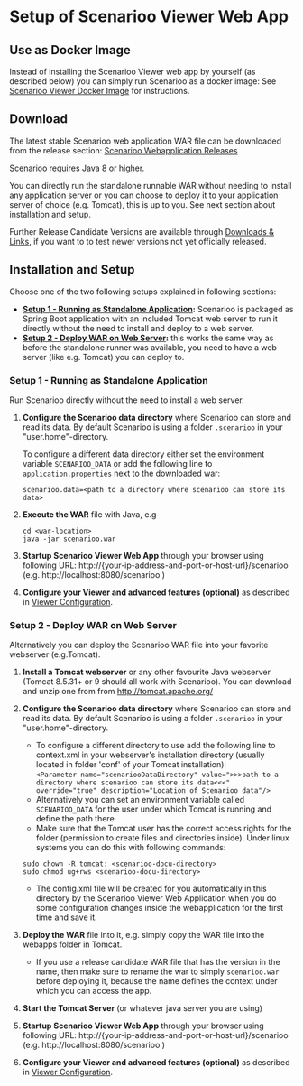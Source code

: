 # Setup of Scenarioo Viewer Web App

## Use as Docker Image

Instead of installing the Scenarioo Viewer web app by yourself (as described below) you can simply run Scenarioo as a docker image: See [Scenarioo Viewer Docker Image](Scenarioo-Viewer-Docker-Image.md) for instructions.

## Download

The latest stable Scenarioo web application WAR file can be downloaded from the release section:
[Scenarioo Webapplication Releases](https://github.com/scenarioo/scenarioo/releases)

Scenarioo requires Java 8 or higher. 

You can directly run the standalone runnable WAR without needing to install any application server or you can choose to deploy it to your application server of choice (e.g. Tomcat), this is up to you. See next section about installation and setup.

Further Release Candidate Versions are available through [Downloads & Links](../downloads-and-links.md), if you want to to test newer versions not yet officially released.

## Installation and Setup

Choose one of the two following setups explained in following sections:
* **[Setup 1 - Running as Standalone Application](#setup-1---running-as-standalone-application):** Scenarioo is packaged as Spring Boot application with an included Tomcat web server to run it directly without the need to install and deploy to a web server. 
* **[Setup 2 - Deploy WAR on Web Server](#setup-2---deploy-war-on-web-server):** this works the same way as before the standalone runner was available, you need to have a web server (like e.g. Tomcat) you can deploy to.

### Setup 1 - Running as Standalone Application

Run Scenarioo directly without the need to install a web server.

1. **Configure the Scenarioo data directory** where Scenarioo can store and read its data. By default Scenarioo is using a folder `.scenarioo` in your "user.home"-directory.
    
    To configure a different data directory either set the environment variable `SCENARIOO_DATA` or add the following line to `application.properties` next to the downloaded war:  
    ```
    scenarioo.data=<path to a directory where scenarioo can store its data>
    ```
    
2. **Execute the WAR** file with Java, e.g 
     ```
     cd <war-location>
     java -jar scenarioo.war
     ```

3. **Startup Scenarioo Viewer Web App** through your browser using following URL: http://{your-ip-address-and-port-or-host-url}/scenarioo (e.g. http://localhost:8080/scenarioo )

4. **Configure your Viewer and advanced features (optional)** as described in [Viewer Configuration](Configuration.md).

### Setup 2 - Deploy WAR on Web Server

Alternatively you can deploy the Scenarioo WAR file into your favorite webserver (e.g.Tomcat).

1. **Install a Tomcat webserver** or any other favourite Java webserver (Tomcat 8.5.31+ or 9 should all work with Scenarioo). You can download and unzip one from from http://tomcat.apache.org/ 

2. **Configure the Scenarioo data directory** where Scenarioo can store and read its data. By default Scenarioo is using a folder `.scenarioo` in your "user.home"-directory.
    * To configure a different directory to use add the following line to context.xml in your webserver's installation directory (usually located in folder 'conf' of your Tomcat installation):  
`<Parameter name="scenariooDataDirectory" value=">>>path to a directory where scenarioo can store its data<<<" override="true" description="Location of Scenarioo data"/>`
    * Alternatively you can set an environment variable called `SCENARIOO_DATA` for the user under which Tomcat is running and define the path there
    * Make sure that the Tomcat user has the correct access rights for the folder (permission to create files and directories inside). Under linux systems you can do this with following commands:
     ```
     sudo chown -R tomcat: <scenarioo-docu-directory>
     sudo chmod ug+rws <scenarioo-docu-directory> 
     ```
    * The config.xml file will be created for you automatically in this directory by the Scenarioo Viewer Web Application when you do some configuration changes inside the webapplication for the first time and save it.
    
3. **Deploy the WAR** file into it, e.g. simply copy the WAR file into the webapps folder in Tomcat. 
    * If you use a release candidate WAR file that has the version in the name, then make sure to rename the war to simply `scenarioo.war` before deploying it, because the name defines the context under which you can access the app.

4. **Start the Tomcat Server** (or whatever java server you are using)

5. **Startup Scenarioo Viewer Web App** through your browser using following URL: http://{your-ip-address-and-port-or-host-url}/scenarioo (e.g. http://localhost:8080/scenarioo )

6. **Configure your Viewer and advanced features (optional)** as described in [Viewer Configuration](Configuration.md).
